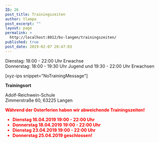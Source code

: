 ```yaml
---
ID: 26
post_title: Trainingszeiten
author: tlampa
post_excerpt: ""
layout: page
permalink: >
  http://localhost:8012/bv-langen/trainingszeiten/
published: true
post_date: 2019-02-07 20:47:03
---
```

<!-- wp:paragraph -->
<p>Dienstag: 18:00 - 22:00 Uhr Erwachse<br>Donnerstag: 18:00 - 19:30 Uhr Jugend und 19:30 - 22:00 Uhr Erwachsen</p>
<!-- /wp:paragraph -->

<!-- wp:paragraph -->
<p> [xyz-ips snippet="NoTrainingMessage"] </p>
<!-- /wp:paragraph -->

<!-- wp:paragraph {"fontSize":"medium"} -->
<p class="has-medium-font-size"><strong>Trainingsort</strong></p>
<!-- /wp:paragraph -->

<!-- wp:paragraph -->
<p>Adolf-Reichwein-Schule<br>Zimmerstraße 60, 63225 Langen</p>
<!-- /wp:paragraph -->

<!-- wp:html -->
<p style="color:red"><b>Während der Osterferien haben wir abweichende Trainingszeiten!</b></p>
<!-- /wp:html -->

<!-- wp:list -->
<ul><li style="color:red; font-weight:bold">Dienstag 16.04.2019 19:00 - 22:00 Uhr</li><li style="color:red; font-weight:bold">Donnerstag 18.04.2019 19:00 - 22:00 Uhr</li><li style="color:red; font-weight:bold">Dienstag 23.04.2019 19:00 - 22:00 Uhr</li><li style="color:red; font-weight:bold">Donnerstag 25.04.2019 geschlossen!</li></ul>
<!-- /wp:list -->